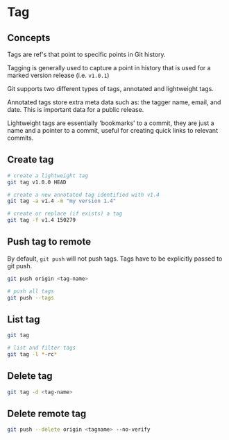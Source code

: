 # Tag

## Concepts

Tags are ref's that point to specific points in Git history.

Tagging is generally used to capture a point in history that is used for a marked version release (i.e. `v1.0.1`)

Git supports two different types of tags, annotated and lightweight tags.

Annotated tags store extra meta data such as: the tagger name, email, and date. This is important data for a public release. 

Lightweight tags are essentially 'bookmarks' to a commit, they are just a name and a pointer to a commit, useful for creating quick links to relevant commits.


## Create tag

```sh
# create a lightweight tag
git tag v1.0.0 HEAD

# create a new annotated tag identified with v1.4
git tag -a v1.4 -m "my version 1.4"

# create or replace (if exists) a tag
git tag -f v1.4 150279
```


## Push tag to remote

By default, `git push` will not push tags. Tags have to be explicitly passed to git push.

```sh
git push origin <tag-name>

# push all tags
git push --tags
```


## List tag

```sh
git tag

# list and filter tags
git tag -l *-rc*
```


## Delete tag

```sh
git tag -d <tag-name>
```

## Delete remote tag

```sh
git push --delete origin <tagname> --no-verify
```
